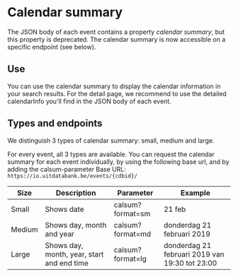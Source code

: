 ---
---

# Calendar summary
The JSON body of each event contains a property _calendar summary_, but this property is deprecated. The calendar summary is now accessible on a specific endpoint (see below).

## Use
You can use the calendar summary to display the calendar information in your search results. For the detail page, we recommend to use the detailed calendarInfo you'll find in the JSON body of each event.
  
## Types and endpoints 

We distinguish 3 types of calendar summary: small, medium and large. 

For every event, all 3 types are available. You can request the calendar summary for each event individually, by using the following base url, and by adding the calsum-parameter
Base URL: ```https://io.uitdatabank.be/events/{cdbid}/```

| Size | Description | Parameter | Example | 
| --- | --- | --- | --- | 
| Small | Shows date | calsum?format=sm | 21 feb | 
| Medium | Shows day, month and year | calsum?format=md | donderdag 21 februari 2019 |
| Large | Shows day, month, year, start and end time  | calsum?format=lg | donderdag 21 februari 2019 van 19:30 tot 23:00 |
